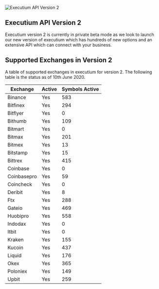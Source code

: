 ![Executium API Version 2](https://i.imgur.com/nn0w8Eo.jpg)

## Executium API Version 2
Executium version 2 is currently in private beta mode as we look to launch our new version of executium which has hundreds of new options and an extensive API which can connect with your business. 

## Supported Exchanges in Version 2
A table of supported exchanges in executium for version 2. The following table is the status as of 10th June 2020.

Exchange | Active | Symbols Active
------------ | ------------ | ------------
Binance|Yes|583
Bitfinex|Yes|294
Bitflyer|Yes|0
Bithumb|Yes|109
Bitmart|Yes|0
Bitmax|Yes|201
Bitmex|Yes|13
Bitstamp|Yes|15
Bittrex|Yes|415
Coinbase|Yes|0
Coinbasepro|Yes|59
Coincheck|Yes|0
Deribit|Yes|8
Ftx|Yes|288
Gateio|Yes|469
Huobipro|Yes|558
Indodax|Yes|0
Itbit|Yes|0
Kraken|Yes|155
Kucoin|Yes|437
Liquid|Yes|176
Okex|Yes|365
Poloniex|Yes|149
Upbit|Yes|259
